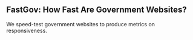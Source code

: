 ## FastGov: How Fast Are Government Websites?

We speed-test government websites to produce metrics on responsiveness.
